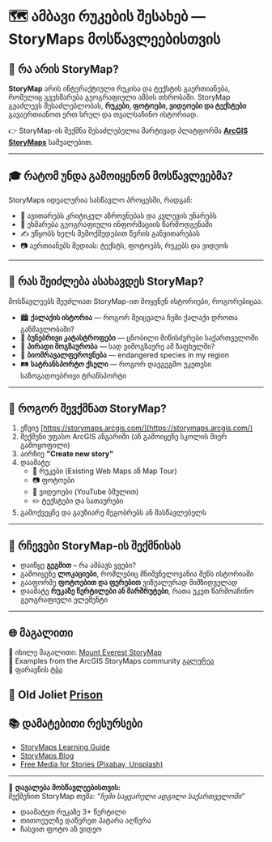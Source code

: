 # 🗺️ ამბავი რუკების შესახებ — StoryMaps მოსწავლეებისთვის

## 🔹 რა არის StoryMap?

**StoryMap** არის ინტერაქტიული რუკისა და ტექსტის გაერთიანება, რომელიც გვეხმარება გეოგრაფიული ამბის თხრობაში. StoryMap გვაძლევს შესაძლებლობას, **რუკები, ფოტოები, ვიდეოები და ტექსტები** გავაერთიანოთ ერთ სრულ და თვალსაჩინო ისტორიად.

👉 StoryMap-ის შექმნა შესაძლებელია მარტივად პლატფორმა **[ArcGIS StoryMaps](https://storymaps.arcgis.com/)** საშუალებით.

---

## 🎓 რატომ უნდა გამოიყენონ მოსწავლეებმა?

StoryMaps იდეალურია სასწავლო პროცესში, რადგან:

- 🧠 ავითარებს კრიტიკულ აზროვნებას და კვლევის უნარებს
- 📍 ეხმარება გეოგრაფიული ინფორმაციის წარმოდგენაში
- ✍️ უწყობს ხელს შემოქმედებით წერის განვითარებას
- 📷 აერთიანებს მედიას: ტექსტს, ფოტოებს, რუკებს და ვიდეოს

---

## 🧪 რას შეიძლება ასახავდეს StoryMap?
მოსწავლეებს შეუძლიათ StoryMap-ით მოყვნენ ისტორიები, როგორებიცაა:

- 🏙️ **ქალაქის ისტორია** — როგორ შეიცვალა ჩემი ქალაქი დროთა განმავლობაში?
- 🌋 **ბუნებრივი კატასტროფები** — ცნობილი მიწისძვრები საქართველოში
- 🧭 **პირადი მოგზაურობა** — სად ვიმოგზაურე ამ ზაფხულში?
- 🌿 **ბიომრავალფეროვნება** — endangered species in my region
- 🛤️ **სატრანსპორტო ქსელი** — როგორ დავგეგმო უკეთესი საზოგადოებრივი ტრანსპორტი

---

## 🔧 როგორ შევქმნათ StoryMap?

1. ეწვიე [https://storymaps.arcgis.com/](https://storymaps.arcgis.com/)
2. შექმენი უფასო ArcGIS ანგარიში (ან გამოიყენე სკოლის მიერ გამოყოფილი)
3. აირჩიე **"Create new story"**
4. დაამატე:
   - 📌 რუკები (Existing Web Maps ან Map Tour)
   - 📷 ფოტოები
   - 🎥 ვიდეოები (YouTube ბმულით)
   - ✏️ ტექსტები და სათაურები
5. გამოქვეყნე და გაუზიარე მეგობრებს ან მასწავლებელს

---

## 🧠 რჩევები StoryMap-ის შექმნისას

- დაიწყე **გეგმით** – რა ამბავს ყვები?
- გამოიყენე **ლოკაციები**, რომლებიც მნიშვნელოვანია შენს ისტორიაში
- გააფორმე **ფოტოებით და ფერებით** ვიზუალურად მიმზიდველად
- დაამატე **რუკაზე წერტილები ან მარშრუტები**, რათა უკეთ წარმოაჩინო გეოგრაფიული ელემენტი

---

## 🌐 მაგალითი
🔗 იხილე მაგალითი: [Mount Everest StoryMap](https://storymaps.arcgis.com/stories/6e69a221e19e4b649d4850d8ce52bdf9) <br>
🔗 Examples from the ArcGIS StoryMaps community [გალერეა](https://doc.arcgis.com/en/arcgis-storymaps/gallery/) <br>
🔗 ფარავნის [ტბა](https://kapanadze.medium.com/%E1%83%A4%E1%83%90%E1%83%A0%E1%83%90%E1%83%95%E1%83%9C%E1%83%98%E1%83%A1-%E1%83%A2%E1%83%91%E1%83%90-558ba6606438) <br>

🔗 Old Joliet [Prison](https://storymaps.arcgis.com/stories/1988836046c24b99b1c8a49b7e6bccee) <br>
---

## 📚 დამატებითი რესურსები

- [StoryMaps Learning Guide](https://learn.arcgis.com/en/projects/get-started-with-arcgis-storymaps/) <br>
- [StoryMaps Blog](https://storymaps.arcgis.com/blog/) <br>
- [Free Media for Stories (Pixabay, Unsplash)](https://unsplash.com/) <br>

---

📝 **დავალება მოსწავლეებისთვის:**  
შექმენით StoryMap თემა: *"ჩემი საყვარელი ადგილი საქართველოში"*  
- დაამატეთ რუკაზე 3+ წერტილი  
- თითოეულზე დაწერეთ პატარა აღწერა  
- ჩასვით ფოტო ან ვიდეო

